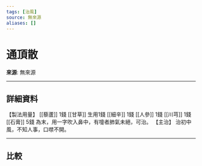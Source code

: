```yaml
---
tags: [治風]
source: 無來源
aliases: []
---
```


# 通頂散

**來源**: 無來源  

---

## 詳細資料
【製法用量】 [[藜蘆]] 1錢 [[甘草]] 生用1錢 [[細辛]] 1錢 [[人參]] 1錢 [[川芎]] 1錢 [[石膏]] 5錢
為末，用一字吹入鼻中，有嚏者肺氣未絕，可治。
【主治】
治初中風，不知人事，口噤不開。

---

## 比較
